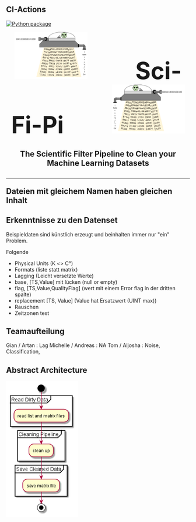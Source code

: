 ## CI-Actions
[![Python package](https://github.com/GianMewes/KEEN/actions/workflows/testPython.yaml/badge.svg)](https://github.com/GianMewes/KEEN/actions/workflows/testPython.yaml)


<p align="center">
    <img width="200px" src="images/SciFiPi-Logo_left.png">
	<span align="center" style="font-size:64px; font-weight:bold; margin:2em;">Sci-Fi-Pi</span>
	<img width="200px" src="images/SciFiPi-Logo_right.png">
</p>

<h2 align="center">The Scientific Filter Pipeline to Clean your Machine Learning Datasets<h2>


<hr>


Dateien mit gleichem Namen haben gleichen Inhalt


## Erkenntnisse zu den Datenset

Beispieldaten sind künstlich erzeugt und beinhalten immer nur "ein" Problem.

Folgende 

- Physical Units (K <> C°)
- Formats (liste statt matrix)
- Lagging (Leicht versetzte Werte)
- base, [TS,Value] mit lücken (null or empty)
- flag, [TS,Value,QualityFlag] (wert mit einem Error flag in der dritten spalte)
- replacement [TS, Value] (Value hat Ersatzwert (UINT max))
- Rauschen
- Zeitzonen test



## Teamaufteilung

Gian / Artan : Lag
Michelle / Andreas : NA
Tom / Aljosha : Noise, Classification, 





## Abstract Architecture

![AbstractArchitecture](Pipeline_Abstract.png)

